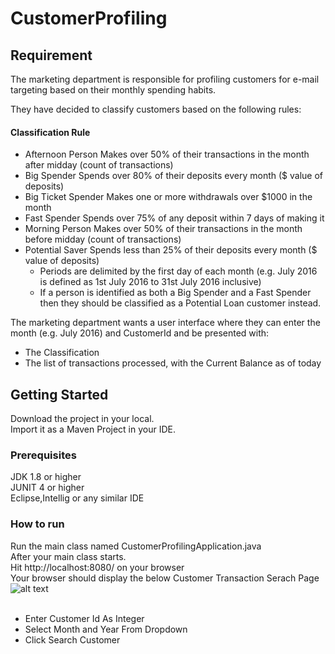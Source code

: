 # CustomerProfiling

## Requirement

The marketing department is responsible for profiling customers for e-mail targeting based on their monthly
spending habits.

They have decided to classify customers based on the following rules:

#### Classification Rule
* Afternoon Person Makes over 50% of their transactions in the month after midday (count of transactions)
* Big Spender Spends over 80% of their deposits every month ($ value of deposits)
* Big Ticket Spender Makes one or more withdrawals over $1000 in the month
* Fast Spender Spends over 75% of any deposit within 7 days of making it
* Morning Person Makes over 50% of their transactions in the month before midday (count of transactions)
* Potential Saver Spends less than 25% of their deposits every month ($ value of deposits)
  * Periods are delimited by the first day of each month (e.g. July 2016 is defined as 1st July 2016 to 31st
    July 2016 inclusive)
  * If a person is identified as both a Big Spender and a Fast Spender then they should be classified as a
    Potential Loan customer instead.

The marketing department wants a user interface where they can enter the month (e.g. July 2016) and
CustomerId and be presented with:
* The Classification
* The list of transactions processed, with the Current Balance as of today

## Getting Started

Download the project in your local.<br />
Import it as a Maven Project in your IDE.<br />

### Prerequisites

JDK 1.8 or higher <br />
JUNIT 4 or higher <br />
Eclipse,Intellig or any similar IDE <br />

### How to run
Run the main class named CustomerProfilingApplication.java <br />
After your main class starts. <br />
Hit http://localhost:8080/ on your browser <br />
Your browser should display the below Customer Transaction Serach Page <br />
![alt text](https://user-images.githubusercontent.com/43086356/52473036-ecfe3300-2be8-11e9-8d8c-983f78403f08.png) <br /> <br />
* Enter Customer Id As Integer  <br />
* Select Month and Year From Dropdown <br />
* Click Search Customer <br /> 

